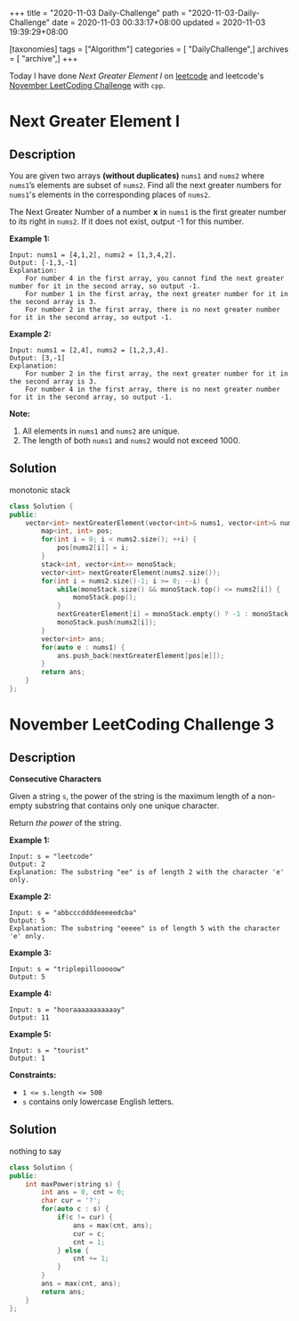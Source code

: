 +++
title = "2020-11-03 Daily-Challenge"
path = "2020-11-03-Daily-Challenge"
date = 2020-11-03 00:33:17+08:00
updated = 2020-11-03 19:39:29+08:00

[taxonomies]
tags = ["Algorithm"]
categories = [ "DailyChallenge",]
archives = [ "archive",]
+++

Today I have done *Next Greater Element I* on [leetcode](https://leetcode.com/problems/next-greater-element-i/) and leetcode's [November LeetCoding Challenge](https://leetcode.com/explore/challenge/card/november-leetcoding-challenge/564/week-1-november-1st-november-7th/3518/) with `cpp`.

<!-- more -->

# Next Greater Element I

## Description

You are given two arrays **(without duplicates)** `nums1` and `nums2` where `nums1`’s elements are subset of `nums2`. Find all the next greater numbers for `nums1`'s elements in the corresponding places of `nums2`.

The Next Greater Number of a number **x** in `nums1` is the first greater number to its right in `nums2`. If it does not exist, output -1 for this number.

**Example 1:**

```
Input: nums1 = [4,1,2], nums2 = [1,3,4,2].
Output: [-1,3,-1]
Explanation:
    For number 4 in the first array, you cannot find the next greater number for it in the second array, so output -1.
    For number 1 in the first array, the next greater number for it in the second array is 3.
    For number 2 in the first array, there is no next greater number for it in the second array, so output -1.
```

**Example 2:**

```
Input: nums1 = [2,4], nums2 = [1,2,3,4].
Output: [3,-1]
Explanation:
    For number 2 in the first array, the next greater number for it in the second array is 3.
    For number 4 in the first array, there is no next greater number for it in the second array, so output -1.
```

**Note:**

1. All elements in `nums1` and `nums2` are unique.
2. The length of both `nums1` and `nums2` would not exceed 1000.

## Solution

monotonic stack

``` cpp
class Solution {
public:
    vector<int> nextGreaterElement(vector<int>& nums1, vector<int>& nums2) {
        map<int, int> pos;
        for(int i = 0; i < nums2.size(); ++i) {
            pos[nums2[i]] = i;
        }
        stack<int, vector<int>> monoStack;
        vector<int> nextGreaterElement(nums2.size());
        for(int i = nums2.size()-1; i >= 0; --i) {
            while(monoStack.size() && monoStack.top() <= nums2[i]) {
                monoStack.pop();
            }
            nextGreaterElement[i] = monoStack.empty() ? -1 : monoStack.top();
            monoStack.push(nums2[i]);
        }
        vector<int> ans;
        for(auto e : nums1) {
            ans.push_back(nextGreaterElement[pos[e]]);
        }
        return ans;
    }
};
```

# November LeetCoding Challenge 3

## Description

**Consecutive Characters**

Given a string `s`, the power of the string is the maximum length of a non-empty substring that contains only one unique character.

Return *the power* of the string.

**Example 1:**

```
Input: s = "leetcode"
Output: 2
Explanation: The substring "ee" is of length 2 with the character 'e' only.
```

**Example 2:**

```
Input: s = "abbcccddddeeeeedcba"
Output: 5
Explanation: The substring "eeeee" is of length 5 with the character 'e' only.
```

**Example 3:**

```
Input: s = "triplepillooooow"
Output: 5
```

**Example 4:**

```
Input: s = "hooraaaaaaaaaaay"
Output: 11
```

**Example 5:**

```
Input: s = "tourist"
Output: 1
```

**Constraints:**

- `1 <= s.length <= 500`
- `s` contains only lowercase English letters.

## Solution

nothing to say

``` cpp
class Solution {
public:
    int maxPower(string s) {
        int ans = 0, cnt = 0;
        char cur = '?';
        for(auto c : s) {
            if(c != cur) {
                ans = max(cnt, ans);
                cur = c;
                cnt = 1;
            } else {
                cnt += 1;
            }
        }
        ans = max(cnt, ans);
        return ans;
    }
};
```
